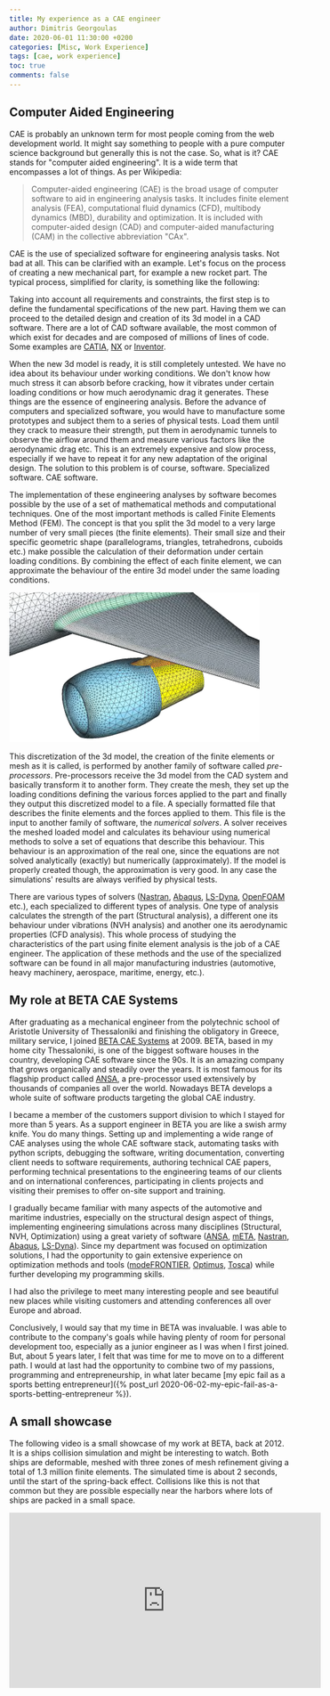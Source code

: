 ```yaml
---
title: My experience as a CAE engineer
author: Dimitris Georgoulas
date: 2020-06-01 11:30:00 +0200
categories: [Misc, Work Experience]
tags: [cae, work experience]
toc: true
comments: false
---
```


## Computer Aided Engineering 
CAE is probably an unknown term for most people coming from the web development world. It might say something to people 
with a pure computer science background but generally this is not the case. So, what is it? 
CAE stands for "computer aided engineering". It is a wide term that encompasses a lot of things. As per Wikipedia: 
> Computer-aided engineering (CAE) is the broad usage of computer software to aid in engineering analysis tasks. 
It includes finite element analysis (FEA), computational fluid dynamics (CFD), multibody dynamics (MBD), 
durability and optimization. It is included with computer-aided design (CAD) and computer-aided manufacturing (CAM) 
in the collective abbreviation "CAx". 

CAE is the use of specialized software for engineering analysis tasks. Not bad at all. This can be clarified with an example. 
Let's focus on the process of creating a new mechanical part, for example a new rocket part. The typical process, simplified for clarity, 
is something like the following:

Taking into account all requirements and constraints, the first step is to define the fundamental specifications of the new part. 
Having them we can proceed to the detailed design and creation of its 3d model in a CAD software. 
There are a lot of CAD software available, the most common of which exist for decades and are composed of millions of lines of code. 
Some examples are 
[CATIA](https://www.3ds.com/products-services/catia/?wockw=card_content_cta_1_url%3A%22https%3A%2F%2Fblogs.3ds.com%2Fcatia%2F%22), 
[NX](https://www.plm.automation.siemens.com/global/en/products/nx/) 
or [Inventor](https://www.autodesk.com/products/inventor/overview). 

When the new 3d model is ready, it is still completely untested. We have no idea about its behaviour under working conditions. 
We don't know how much stress it can absorb before cracking, how it vibrates under certain loading conditions or 
how much aerodynamic drag it generates. These things are the essence of engineering analysis. Before the advance of 
computers and specialized software, you would have to 
manufacture some prototypes and subject them to a series of physical tests. Load them until they crack to measure their strength, 
put them in aerodynamic tunnels to observe the airflow around them and measure various factors like the aerodynamic drag etc. 
This is an extremely expensive and slow process, especially if we have to repeat it for any new adaptation of the original design. 
The solution to this problem is of course, software. Specialized software. CAE software. 

The implementation of these engineering analyses by software becomes possible by the use of a set of mathematical methods 
and computational techniques. One of the most important methods is called Finite Elements Method (FEM). 
The concept is that you split the 3d model to a very large number of very small pieces (the finite elements). Their small
size and their specific geometric shape (parallelograms, triangles, tetrahedrons, cuboids etc.) make possible the 
calculation of their deformation under certain loading conditions. By combining the effect of each finite element, we can approximate 
the behaviour of the entire 3d model under the same loading conditions. 

 <img src="/assets/img/sample/shell_mesh.png" alt="shell_mesh" width="450"/>
 
This discretization of the 3d model, the creation of the finite 
elements or mesh as it is called, is performed by another family of software called _pre-processors_. Pre-processors receive the 
3d model from the CAD system and basically transform it to another form. They create the mesh, they set up the loading conditions 
defining the various forces applied to the part and finally they output this discretized model to a file. A specially formatted file that 
describes the finite elements and the forces applied to them. This file is the input to another 
family of software, the _numerical solvers_. A solver receives the meshed loaded model and calculates its behaviour 
using numerical methods to solve a set of equations that describe this behaviour. This behaviour is an approximation of 
the real one, since the equations are not solved analytically (exactly) but numerically (approximately). If the model is 
properly created though, the approximation is very good. In any case the simulations' results are always verified by physical 
tests. 

There are various types of solvers ([Nastran](https://www.mscsoftware.com/product/msc-nastran), 
[Abaqus](https://www.3ds.com/products-services/simulia/products/abaqus/), [LS-Dyna](https://www.lstc.com/products/ls-dyna), 
[OpenFOAM](https://www.openfoam.com/) etc.), each specialized to different types of 
analysis. One type of analysis calculates the strength of the part (Structural analysis), a different one its behaviour under vibrations (NVH analysis) 
and another one its aerodynamic properties (CFD analysis). This whole process of studying the characteristics of the part 
using finite element analysis is the job of a CAE engineer. The application of these methods and the use of the 
specialized software can be found in all major manufacturing industries (automotive, heavy machinery, aerospace, maritime, energy, etc.).

## My role at BETA CAE Systems
After graduating as a mechanical engineer from the polytechnic school of Aristotle University of Thessaloniki and 
finishing the obligatory in Greece, military service, I joined [BETA CAE Systems](https://www.beta-cae.com/) at 2009. BETA, based in my home city Thessaloniki, 
is one of the biggest software houses in the country, developing CAE software since the 90s. It is an amazing company 
that grows organically and steadily over the years. It is most famous for its flagship product called [ANSA](https://www.beta-cae.com/ansa.htm), 
a pre-processor used extensively by thousands of companies all over the world. Nowadays BETA develops a whole suite of software products 
targeting the global CAE industry.

I became a member of the customers support division to which I stayed for more than 5 years. 
As a support engineer in BETA you are like a swish army knife. You do many things. 
Setting up and implementing a wide range of CAE analyses using the whole CAE software stack, 
automating tasks with python scripts, debugging the software, writing documentation, converting client needs to software requirements, 
authoring technical CAE papers, performing technical presentations to the engineering teams of our clients and on international conferences, 
participating in clients projects and visiting their premises to offer on-site support and training. 

I gradually became familiar with many aspects of the automotive and maritime industries, especially on 
the structural design aspect of things, implementing engineering simulations across many disciplines 
(Structural, NVH, Optimization) using a great variety of software 
([ANSA](https://www.beta-cae.com/ansa.htm), [mETA](https://www.beta-cae.com/meta.htm), 
[Nastran](https://www.mscsoftware.com/product/msc-nastran), [Abaqus](https://www.3ds.com/products-services/simulia/products/abaqus/), 
[LS-Dyna](https://www.lstc.com/products/ls-dyna)). Since my department was focused on optimization solutions, I 
had the opportunity to gain extensive experience on optimization methods and tools 
([modeFRONTIER](https://www.esteco.com/modefrontier), [Optimus](https://www.noesissolutions.com/our-products/optimus), 
[Tosca](https://www.3ds.com/products-services/simulia/products/tosca/)) while further developing my programming skills.

I had also the privilege to meet many interesting people and see beautiful new places while visiting customers and 
attending conferences all over Europe and abroad.

Conclusively, I would say that my time in BETA was invaluable. I was able to contribute to the company's 
goals while having plenty of room for personal development too, especially as a junior engineer as I was when I first joined. 
But, about 5 years later, I felt that was time for me to move on to a different path. I would at last had the 
opportunity to combine two of my passions, programming and entrepreneurship, in what later became 
[my epic fail as a sports betting entrepreneur]({% post_url 2020-06-02-my-epic-fail-as-a-sports-betting-entrepreneur %}).  

## A small showcase
The following video is a small showcase of my work at BETA, back at 2012. It is a ships collision simulation and 
might be interesting to watch. Both ships are deformable, meshed with three zones of mesh refinement giving a total 
of 1.3 million finite elements. The simulated time is about 2 seconds, until the start of the spring-back effect. 
Collisions like this is not that common but they are possible especially near the harbors where lots of ships 
are packed in a small space.

<iframe width="560" height="315" src="https://www.youtube.com/embed/XxOQ_cpif9U" frameborder="0" allow="accelerometer; autoplay; encrypted-media; gyroscope; picture-in-picture" allowfullscreen></iframe>

